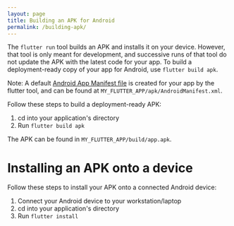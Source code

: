 ```yaml
---
layout: page
title: Building an APK for Android
permalink: /building-apk/
---
```


The `flutter run` tool builds an APK and installs it on your
device. However, that tool is only meant for development, and
successive runs of that tool do not update the APK
with the latest code for your app. To build a deployment-ready copy
of your app for Android, use `flutter build apk`.

Note: A default [Android App Manifest file][manifest]
is created for your app by the flutter tool, and can be found at
`MY_FLUTTER_APP/apk/AndroidManifest.xml`.

Follow these steps to build a deployment-ready APK:

1. cd into your application's directory
2. Run `flutter build apk`

The APK can be found in `MY_FLUTTER_APP/build/app.apk`.

# Installing an APK onto a device

Follow these steps to install your APK onto a connected Android device:

1. Connect your Android device to your workstation/laptop
2. cd into your application's directory
3. Run `flutter install`

[manifest]: http://developer.android.com/guide/topics/manifest/manifest-intro.html